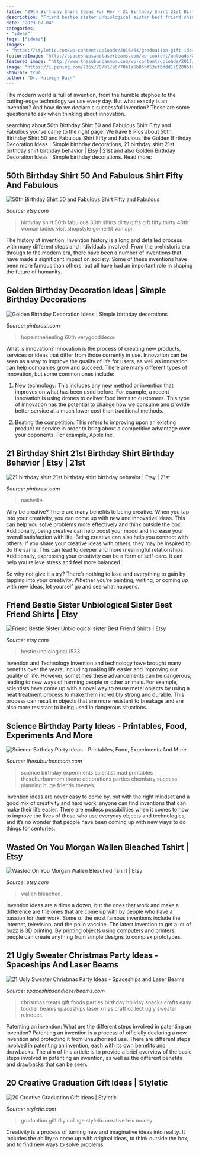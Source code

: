 ```yaml
---
title: "29th Birthday Shirt Ideas For Her - 21 Birthday Shirt 21st Birthday Shirt Birthday Behavior"
description: "Friend bestie sister unbiological sister best friend shirts"
date: "2023-07-04"
categories:
- "ideas"
tags: ["ideas"]
images:
- "https://styletic.com/wp-content/uploads/2016/04/graduation-gift-ideas/16-graduation-gift-ideas.jpg"
featuredImage: "http://spaceshipsandlaserbeams.com/wp-content/uploads/2016/11/christmas-party-food-ideas-for-kids.jpg"
featured_image: "http://www.thesuburbanmom.com/wp-content/uploads/2017/04/Science-Party-Food-Ideas.jpg"
image: "https://i.pinimg.com/736x/78/b1/a6/78b1a6b86bf53cfbddd1a52006fa2cee.jpg"
ShowToc: true
author: "Dr. Haleigh Dach"
---
```



The modern world is full of invention, from the humble stephoe to the cutting-edge technology we use every day. But what exactly is an invention? And how do we declare a successful invention? These are some questions to ask when thinking about innovation.

	

		
searching about 50th Birthday Shirt 50 and Fabulous Shirt Fifty and Fabulous you've came to the right page. We have 8 Pics about 50th Birthday Shirt 50 and Fabulous Shirt Fifty and Fabulous like Golden Birthday Decoration Ideas | Simple birthday decorations, 21 birthday shirt 21st birthday shirt birthday behavior | Etsy | 21st and also Golden Birthday Decoration Ideas | Simple birthday decorations. Read more:
		
    
## 50th Birthday Shirt 50 And Fabulous Shirt Fifty And Fabulous

<img loading=lazy src="https://img0.etsystatic.com/152/1/8617622/il_fullxfull.1100843462_42bz.jpg" onerror="this.onerror=null;this.src='https://tse2.mm.bing.net/th?id=OIP.oOnn6mCSoB0L9b9mLEVQPwHaRV&amp;pid=15.1';" alt="50th Birthday Shirt 50 and Fabulous Shirt Fifty and Fabulous">

_Source: etsy.com_

>birthday shirt 50th fabulous 30th shirts dirty gifts gift fifty thirty 40th woman ladies visit shopstyle gemerkt von api. 

	

The history of invention:
Invention history is a long and detailed process with many different steps and individuals involved. From the prehistoric era through to the modern era, there have been a number of inventions that have made a significant impact on society. Some of these inventions have been more famous than others, but all have had an important role in shaping the future of humanity.

    
## Golden Birthday Decoration Ideas | Simple Birthday Decorations

<img loading=lazy src="https://i.pinimg.com/736x/78/b1/a6/78b1a6b86bf53cfbddd1a52006fa2cee.jpg" onerror="this.onerror=null;this.src='https://tse2.mm.bing.net/th?id=OIP.Nhrf3WTb1rB7FbSJkkjnZQHaFj&amp;pid=15.1';" alt="Golden Birthday Decoration Ideas | Simple birthday decorations">

_Source: pinterest.com_

>hopeinthehealing 60th verygooddecor. 

	

What is innovation?
Innovation is the process of creating new products, services or ideas that differ from those currently in use. Innovation can be seen as a way to improve the quality of life for users, as well as innovation can help companies grow and succeed. There are many different types of innovation, but some common ones include:
1. New technology: This includes any new method or invention that improves on what has been used before. For example, a recent innovation is using drones to deliver food items to customers. This type of innovation has the potential to change how we consume and provide better service at a much lower cost than traditional methods.

2. Beating the competition: This refers to improving upon an existing product or service in order to bring about a competitive advantage over your opponents. For example, Apple Inc.

    
## 21 Birthday Shirt 21st Birthday Shirt Birthday Behavior | Etsy | 21st

<img loading=lazy src="https://i.pinimg.com/736x/eb/17/d3/eb17d308fb9ce623c4eb1f6c13e19d86.jpg" onerror="this.onerror=null;this.src='https://tse4.mm.bing.net/th?id=OIP.TFVeCJ8z3ZdtkWOfwgOufgHaHU&amp;pid=15.1';" alt="21 birthday shirt 21st birthday shirt birthday behavior | Etsy | 21st">

_Source: pinterest.com_

>nashville. 

	

Why be creative?
There are many benefits to being creative. When you tap into your creativity, you can come up with new and innovative ideas. This can help you solve problems more effectively and think outside the box. Additionally, being creative can help boost your mood and increase your overall satisfaction with life.
Being creative can also help you connect with others. If you share your creative ideas with others, they may be inspired to do the same. This can lead to deeper and more meaningful relationships. Additionally, expressing your creativity can be a form of self-care. It can help you relieve stress and feel more balanced.

So why not give it a try? There’s nothing to lose and everything to gain by tapping into your creativity. Whether you’re painting, writing, or coming up with new ideas, let yourself go and see what happens.

    
## Friend Bestie Sister Unbiological Sister Best Friend Shirts | Etsy

<img loading=lazy src="https://i.etsystatic.com/11844419/r/il/f8766d/2386965634/il_794xN.2386965634_irhc.jpg" onerror="this.onerror=null;this.src='https://tse3.mm.bing.net/th?id=OIP.yhr_x6CnmM0llDcmsTeb4gHaE7&amp;pid=15.1';" alt="Friend Bestie Sister Unbiological sister Best Friend Shirts | Etsy">

_Source: etsy.com_

>bestie unbiological 1533. 

	

Invention and Technology
Invention and technology have brought many benefits over the years, including making life easier and improving our quality of life. However, sometimes these advancements can be dangerous, leading to new ways of harming people or other animals. For example, scientists have come up with a novel way to reuse metal objects by using a heat treatment process to make them incredibly strong and durable. This process can result in objects that are more resistant to breakage and are also more resistant to being used in dangerous situations.

    
## Science Birthday Party Ideas - Printables, Food, Experiments And More

<img loading=lazy src="http://www.thesuburbanmom.com/wp-content/uploads/2017/04/Science-Party-Food-Ideas.jpg" onerror="this.onerror=null;this.src='https://tse2.mm.bing.net/th?id=OIP.ck8H7f7nfPLPy5du7qd9swHaM0&amp;pid=15.1';" alt="Science Birthday Party Ideas - Printables, Food, Experiments And More">

_Source: thesuburbanmom.com_

>science birthday experiments scientist mad printables thesuburbanmom theme decorations parties chemistry success planning huge friends themes. 

	

Invention ideas are never easy to come by, but with the right mindset and a good mix of creativity and hard work, anyone can find inventions that can make their life easier. There are endless possibilities when it comes to how to improve the lives of those who use everyday objects and technologies, and it’s no wonder that people have been coming up with new ways to do things for centuries.

    
## Wasted On You Morgan Wallen Bleached Tshirt | Etsy

<img loading=lazy src="https://i.etsystatic.com/27891935/r/il/246bbe/3037125825/il_1140xN.3037125825_loeo.jpg" onerror="this.onerror=null;this.src='https://tse1.mm.bing.net/th?id=OIP.KCZpWmdHLaVTWYAmFD3SvwHaIc&amp;pid=15.1';" alt="Wasted On You Morgan Wallen Bleached Tshirt | Etsy">

_Source: etsy.com_

>wallen bleached. 

	

Invention ideas are a dime a dozen, but the ones that work and make a difference are the ones that are come up with by people who have a passion for their work. Some of the most famous inventions include the internet, television, and the polio vaccine. The latest invention to get a lot of buzz is 3D printing. By printing objects using computers and printers, people can create anything from simple designs to complex prototypes.

    
## 21 Ugly Sweater Christmas Party Ideas - Spaceships And Laser Beams

<img loading=lazy src="http://spaceshipsandlaserbeams.com/wp-content/uploads/2016/11/christmas-party-food-ideas-for-kids.jpg" onerror="this.onerror=null;this.src='https://tse2.mm.bing.net/th?id=OIP.x6dQSlSufHjKMOc6yWbmRgHaLH&amp;pid=15.1';" alt="21 Ugly Sweater Christmas Party Ideas - Spaceships and Laser Beams">

_Source: spaceshipsandlaserbeams.com_

>christmas treats gift foods parties birthday holiday snacks crafts easy toddler beams spaceships laser xmas craft collect ugly sweater reindeer. 

	

Patenting an invention: What are the different steps involved in patenting an invention?
Patenting an invention is a process of officially declaring a new invention and protecting it from unauthorized use. There are different steps involved in patenting an invention, each with its own benefits and drawbacks. The aim of this article is to provide a brief overview of the basic steps involved in patenting an invention, as well as the different benefits and drawbacks that can be seen.

    
## 20 Creative Graduation Gift Ideas | Styletic

<img loading=lazy src="https://styletic.com/wp-content/uploads/2016/04/graduation-gift-ideas/16-graduation-gift-ideas.jpg" onerror="this.onerror=null;this.src='https://tse1.mm.bing.net/th?id=OIP.HDFt8I-TzRBzDq8EjmF85QHaHa&amp;pid=15.1';" alt="20 Creative Graduation Gift Ideas | Styletic">

_Source: styletic.com_

>graduation gift diy collage styletic creative leis money. 

	

Creativity is a process of turning new and imaginative ideas into reality. It includes the ability to come up with original ideas, to think outside the box, and to find new ways to solve problems.

